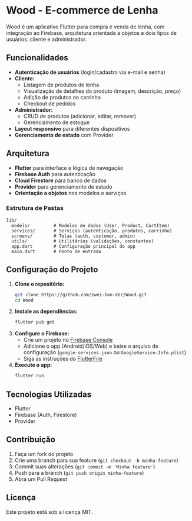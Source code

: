 # Wood - E-commerce de Lenha

Wood é um aplicativo Flutter para compra e venda de lenha, com integração ao Firebase, arquitetura orientada a objetos e dois tipos de usuários: cliente e administrador.

## Funcionalidades

- **Autenticação de usuários** (login/cadastro via e-mail e senha)
- **Cliente:**
  - Listagem de produtos de lenha
  - Visualização de detalhes do produto (imagem, descrição, preço)
  - Adição de produtos ao carrinho
  - Checkout de pedidos
- **Administrador:**
  - CRUD de produtos (adicionar, editar, remover)
  - Gerenciamento de estoque
- **Layout responsivo** para diferentes dispositivos
- **Gerenciamento de estado** com Provider

## Arquitetura

- **Flutter** para interface e lógica de navegação
- **Firebase Auth** para autenticação
- **Cloud Firestore** para banco de dados
- **Provider** para gerenciamento de estado
- **Orientação a objetos** nos modelos e serviços

### Estrutura de Pastas
```
lib/
  models/         # Modelos de dados (User, Product, CartItem)
  services/       # Serviços (autenticação, produtos, carrinho)
  screens/        # Telas (auth, customer, admin)
  utils/          # Utilitários (validações, constantes)
  app.dart        # Configuração principal do app
  main.dart       # Ponto de entrada
```

## Configuração do Projeto

1. **Clone o repositório:**
   ```sh
   git clone https://github.com/zwei-han-der/Wood.git
   cd Wood
   ```
2. **Instale as dependências:**
   ```sh
   flutter pub get
   ```
3. **Configure o Firebase:**
   - Crie um projeto no [Firebase Console](https://console.firebase.google.com/)
   - Adicione o app (Android/iOS/Web) e baixe o arquivo de configuração (`google-services.json` ou `GoogleService-Info.plist`)
   - Siga as instruções do [FlutterFire](https://firebase.flutter.dev/docs/overview/)
4. **Execute o app:**
   ```sh
   flutter run
   ```

## Tecnologias Utilizadas
- Flutter
- Firebase (Auth, Firestore)
- Provider

## Contribuição
1. Faça um fork do projeto
2. Crie uma branch para sua feature (`git checkout -b minha-feature`)
3. Commit suas alterações (`git commit -m 'Minha feature'`)
4. Push para a branch (`git push origin minha-feature`)
5. Abra um Pull Request

## Licença
Este projeto está sob a licença MIT.
